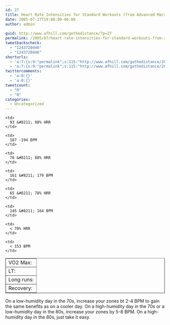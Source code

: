 ```yaml
---
id: 27
title: Heart Rate Intensities for Standard Workouts (from Advanced Marathoning)
date: 2005-07-27T19:08:00-06:00
author: admin
  
guid: http://www.afhill.com/gothedistance/?p=27
permalink: /2005/07/heart-rate-intensities-for-standard-workouts-from-advanced-marathoning/
tweetbackscheck:
  - "1243720446"
  - "1243720446"
shorturls:
  - 'a:7:{s:9:"permalink";s:115:"http://www.afhill.com/gothedistance/2005/07/heart-rate-intensities-for-standard-workouts-from-advanced-marathoning/";s:7:"tinyurl";s:25:"http://tinyurl.com/owx2ge";s:4:"isgd";s:17:"http://is.gd/C1Yl";s:5:"bitly";s:19:"http://bit.ly/dlkvc";s:5:"snipr";s:22:"http://snipr.com/ihklf";s:5:"snurl";s:22:"http://snurl.com/ihklf";s:7:"snipurl";s:24:"http://snipurl.com/ihklf";}'
  - 'a:7:{s:9:"permalink";s:115:"http://www.afhill.com/gothedistance/2005/07/heart-rate-intensities-for-standard-workouts-from-advanced-marathoning/";s:7:"tinyurl";s:25:"http://tinyurl.com/owx2ge";s:4:"isgd";s:17:"http://is.gd/C1Yl";s:5:"bitly";s:19:"http://bit.ly/dlkvc";s:5:"snipr";s:22:"http://snipr.com/ihklf";s:5:"snurl";s:22:"http://snurl.com/ihklf";s:7:"snipurl";s:24:"http://snipurl.com/ihklf";}'
twittercomments:
  - 'a:0:{}'
  - 'a:0:{}'
tweetcount:
  - "0"
  - "0"
categories:
  - Uncategorized
---
```

<Table cellpadding="2" border="1">
  </p> 
  
  <tr>
    <td>
      VO2 Max:
    </td>
    
    <td>
      93 &#8211; 98% HRR
    </td>
    
    <td>
      187 -194 BPM
    </td>
  </tr>
  
  <tr>
    <td>
      LT:
    </td>
    
    <td>
      76 &#8211; 88% HRR
    </td>
    
    <td>
      161 &#8211; 179 BPM
    </td>
  </tr>
  
  <tr>
    <td>
      Long runs:
    </td>
    
    <td>
      65 &#8211; 78% HRR
    </td>
    
    <td>
      145 &#8211; 164 BPM
    </td>
  </tr>
  
  <tr>
    <td>
      Recovery:
    </td>
    
    <td>
      < 70% HRR
    </td>
    
    <td>
      < 153 BPM
    </td>
  </tr>
</table>

On a low-humidity day in the 70s, increase your zones bt 2-4 BPM to gain the same benefits as on a cooler day. On a high-humidity day in the 70s or a low-humidity day in the 80s, increase your zones by 5-8 BPM. On a high-humidity day in the 80s, just take it easy.